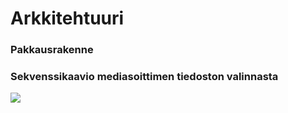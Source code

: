 # Arkkitehtuuri

### Pakkausrakenne

### Sekvenssikaavio mediasoittimen tiedoston valinnasta
![](https://github.com/Veikkosuhonen/ot-harjoitustyo/blob/master/dokumentaatio/tiedostonvalintasekvenssi.png)
